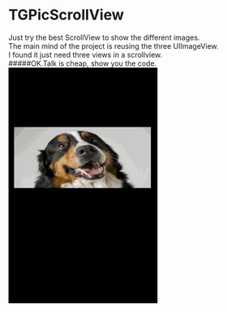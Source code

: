# TGPicScrollView 
Just try the best ScrollView to show the different images.<br>
The main mind of the project is reusing the three UIImageView.<br>
I found it just need three views in a scrollview.<br>
#####OK.Talk is cheap, show you the code.<br>
![](./123.gif)